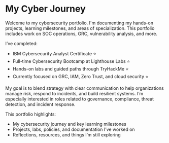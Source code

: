 # My Cyber Journey
Welcome to my cybersecurity portfolio. I'm documenting my hands-on projects, learning milestones, and areas of specialization. This portfolio includes work on SOC operations, GRC, vulnerability analysis, and more.

I’ve completed:
- IBM Cybersecurity Analyst Certificate ⭐
- Full-time Cybersecurity Bootcamp at Lighthouse Labs ⭐
- Hands-on labs and guided paths through TryHackMe ⭐
- Currently focused on GRC, IAM, Zero Trust, and cloud security ⭐

My goal is to blend strategy with clear communication to help organizations manage risk, respond to incidents, and build resilient systems. I’m especially interested in roles related to governance, compliance, threat detection, and incident response.

This portfolio highlights:
- My cybersecurity journey and key learning milestones
- Projects, labs, policies, and documentation I’ve worked on
- Reflections, resources, and things I’m still exploring
